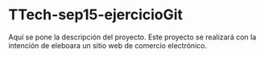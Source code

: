 # TTech-sep15-ejercicioGit
Aquí se pone la descripción del proyecto. Este proyecto se realizará con la intención de eleboara un sitio web de comercio electrónico.

